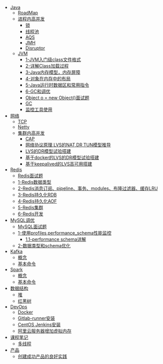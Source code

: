 * [Java]()
  * [RoadMap](java/roadmap.md)
  * [进程内高并发]()
    * [锁](java/concurrent/lock.md)
    * [线程池](java/concurrent/线程池.md)
    * [AQS](java/concurrent/aqs.md)
    * [JMH](java/concurrent/JMH.md)
    * [Disruptor](java/concurrent/Disruptor.md)
  * [JVM]()
    * [1-JVM入门级class文件格式](java/jvm/01_ClassFileFormat.md)
    * [2-详解Class加载过程](java/jvm/02_ClassLodingLinkingInitializing.md)
    * [3-Java内存模型，内存屏障](java/jvm/03_01_JMM.md)
    * [4-对象在内存中的布局](java/jvm/03_02_JavaAgent_AboutObject.md)
    * [5-Java运行时数据区和常用指令](java/jvm/04_JavaRuntimeDataArea_InstructionSet.md)
    * [6-GC和调优](java/jvm/05_GCAndTuning.md)
    * [Object o = new Object()面试题](java/jvm/newObject.md)
    * [GC](java/jvm/gc.md)
    * [监控工具使用](java/jvm/jstack.md)
* [网络]()
  * [TCP](network/tcp.md)
  * [Netty](network/netty/netty.md)
  * [集群内高并发]()
    * [CAP](network/集群内高并发/00_CAP.md)
    * [网络协议原理,LVS的NAT,DR,TUN模型推导](network/集群内高并发/01_网络协议原理.md)
    * [LVS的DR模型试验搭建](network/集群内高并发/02_LVS的DR模型试验搭建.md)
    * [基于docker的LVS的DR模型试验搭建](network/集群内高并发/02.1_基于docker的LVS的DR模型试验搭建.md)
    * [基于keepalived的LVS高可用搭建](network/集群内高并发/03_基于keepalived的LVS高可用搭建.md)
* [Redis]()
  * [Redis面试题](redis/00_Redis面试题.md)
  * [1-Redis数据类型](redis/01_Redis_DataType.md)
  * [2-Redis消息订阅、pipeline、事务、modules、布隆过滤器、缓存LRU](redis/02_Redis_misc.md)
  * [3-Redis持久化RDB](redis/03_Redis_RDB.md)
  * [4-Redis持久化AOF](redis/04_Redis_AOF.md)
  * [5-Redis集群](redis/05_Redis集群.md)
  * [6-Redis开发](redis/06_Redis开发.md)
* [MySQL调优]()
  * [MySQL面试题](mysql/面试.md)
  * [1-使用profiles,performance_schema性能监控](mysql/01_使用profiles,performance_schema性能监控.md)
    * [1.1-performance schema详解](mysql/01-1_performance_schema详解.md)
  * [2-数据类型和schema优化](mysql/02_数据类型和schema优化.md)
* [Kafka](kafka/README.md)
  * [概念](kafka/concept.md)
  * [基本命令](kafka/cmd.md)
* [Spark](spark/README.md)
  * [概念](spark/concept.md)
  * [基本命令](spark/cmd.md)
* [数据结构](data_structure/README.md)
  * [堆](data_structure/heap.md)
  * [红黑树](data_structure/red_black_tree.md)    
* [DevOps]()
  * [Docker](DevOps/docker.md)
  * [Gitlab-runner安装](DevOps/gitlab-runner.md)
  * [CentOS Jenkins安装](DevOps/jenkins.md)
  * [阿里云服务器增加虚拟内存](DevOps/aliyun-swapfile.md)
* [课程笔记]()
  * [多线程](course/多线程/多线程.md)
* [产品]()
  * [创建成功产品的良好实践](product/1.md)
